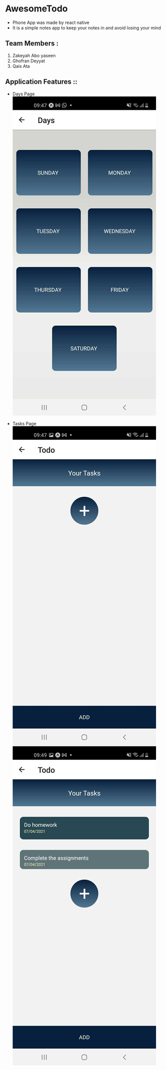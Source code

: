 # AwesomeTodo

+ Phone App was made by react native
+ It is a simple notes app to keep your notes in and avoid losing your mind

## Team Members :
1. Zakeyah Abo yaseen
2. Ghofran Deyyat
3. Qais Ata

## Application Features ::

+ Days Page 
![](./assets/days.jpg)

+ Tasks Page 
![](./assets/add.jpg)
![](./assets/tasks.jpg)
